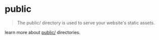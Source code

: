 # public
> The public/ directory is used to serve your website's static assets.

learn more about [public/](https://nuxt.com/docs/guide/directory-structure/public) directories.
